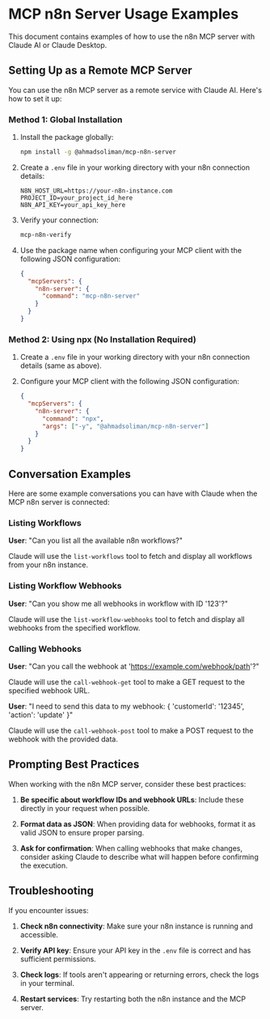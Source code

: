 # MCP n8n Server Usage Examples

This document contains examples of how to use the n8n MCP server with Claude AI or Claude Desktop.

## Setting Up as a Remote MCP Server

You can use the n8n MCP server as a remote service with Claude AI. Here's how to set it up:

### Method 1: Global Installation

1. Install the package globally:

   ```bash
   npm install -g @ahmadsoliman/mcp-n8n-server
   ```

2. Create a `.env` file in your working directory with your n8n connection details:

   ```
   N8N_HOST_URL=https://your-n8n-instance.com
   PROJECT_ID=your_project_id_here
   N8N_API_KEY=your_api_key_here
   ```

3. Verify your connection:

   ```bash
   mcp-n8n-verify
   ```

4. Use the package name when configuring your MCP client with the following JSON configuration:

   ```json
   {
     "mcpServers": {
       "n8n-server": {
         "command": "mcp-n8n-server"
       }
     }
   }
   ```

### Method 2: Using npx (No Installation Required)

1. Create a `.env` file in your working directory with your n8n connection details (same as above).

2. Configure your MCP client with the following JSON configuration:

   ```json
   {
     "mcpServers": {
       "n8n-server": {
         "command": "npx",
         "args": ["-y", "@ahmadsoliman/mcp-n8n-server"]
       }
     }
   }
   ```

## Conversation Examples

Here are some example conversations you can have with Claude when the MCP n8n server is connected:

### Listing Workflows

**User**: "Can you list all the available n8n workflows?"

Claude will use the `list-workflows` tool to fetch and display all workflows from your n8n instance.

### Listing Workflow Webhooks

**User**: "Can you show me all webhooks in workflow with ID '123'?"

Claude will use the `list-workflow-webhooks` tool to fetch and display all webhooks from the specified workflow.

### Calling Webhooks

**User**: "Can you call the webhook at 'https://example.com/webhook/path'?"

Claude will use the `call-webhook-get` tool to make a GET request to the specified webhook URL.

**User**: "I need to send this data to my webhook: { 'customerId': '12345', 'action': 'update' }"

Claude will use the `call-webhook-post` tool to make a POST request to the webhook with the provided data.

## Prompting Best Practices

When working with the n8n MCP server, consider these best practices:

1. **Be specific about workflow IDs and webhook URLs**: Include these directly in your request when possible.

2. **Format data as JSON**: When providing data for webhooks, format it as valid JSON to ensure proper parsing.

3. **Ask for confirmation**: When calling webhooks that make changes, consider asking Claude to describe what will happen before confirming the execution.

## Troubleshooting

If you encounter issues:

1. **Check n8n connectivity**: Make sure your n8n instance is running and accessible.

2. **Verify API key**: Ensure your API key in the `.env` file is correct and has sufficient permissions.

3. **Check logs**: If tools aren't appearing or returning errors, check the logs in your terminal.

4. **Restart services**: Try restarting both the n8n instance and the MCP server.
